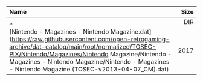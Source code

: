 |Name|Size|
|:---|---:|
|[..](../index.html)|DIR|
|[Nintendo - Magazines - Nintendo Magazine.dat](https://raw.githubusercontent.com/open-retrogaming-archive/dat-catalog/main/root/normalized/TOSEC-PIX/Nintendo/Magazines/Nintendo Magazine/Nintendo - Magazines - Nintendo Magazine/Nintendo - Magazines - Nintendo Magazine (TOSEC-v2013-04-07_CM).dat)|2017|
